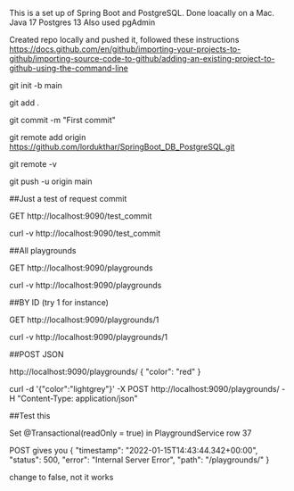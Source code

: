 This is a set up of Spring Boot and PostgreSQL. Done loacally on a Mac.
Java 17
Postgres 13
Also used pgAdmin

Created repo locally and pushed it, followed these instructions
https://docs.github.com/en/github/importing-your-projects-to-github/importing-source-code-to-github/adding-an-existing-project-to-github-using-the-command-line

git init -b main

git add .

git commit -m "First commit"

git remote add origin https://github.com/lordukthar/SpringBoot_DB_PostgreSQL.git

git remote -v

git push -u origin main


##Just a test of request commit

GET http://localhost:9090/test_commit

curl -v http://localhost:9090/test_commit


##All playgrounds

GET http://localhost:9090/playgrounds

curl -v http://localhost:9090/playgrounds

##BY ID (try 1 for instance)

GET http://localhost:9090/playgrounds/1

curl -v http://localhost:9090/playgrounds/1

##POST JSON

http://localhost:9090/playgrounds/
{
  "color": "red"
}

curl  -d '{"color":"lightgrey"}' -X POST http://localhost:9090/playgrounds/ -H "Content-Type: application/json"

##Test this

Set
 @Transactional(readOnly = true) in PlaygroundService row 37 
 
 POST gives you
 {
   "timestamp": "2022-01-15T14:43:44.342+00:00",
   "status": 500,
   "error": "Internal Server Error",
   "path": "/playgrounds/"
 }

 
 change to false, not it works



